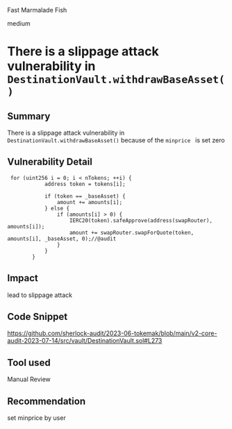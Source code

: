 Fast Marmalade Fish

medium

# There is a slippage attack vulnerability in `DestinationVault.withdrawBaseAsset()`
## Summary

There is a slippage attack vulnerability in `DestinationVault.withdrawBaseAsset()` because of the `minprice `
 is set zero

## Vulnerability Detail

```solidity
 for (uint256 i = 0; i < nTokens; ++i) {
            address token = tokens[i];

            if (token == _baseAsset) {
                amount += amounts[i];
            } else {
                if (amounts[i] > 0) {
                    IERC20(token).safeApprove(address(swapRouter), amounts[i]);
                    amount += swapRouter.swapForQuote(token, amounts[i], _baseAsset, 0);//@audit
                }
            }
        }
```

## Impact

lead to slippage attack

## Code Snippet

https://github.com/sherlock-audit/2023-06-tokemak/blob/main/v2-core-audit-2023-07-14/src/vault/DestinationVault.sol#L273

## Tool used

Manual Review

## Recommendation

set minprice by user
